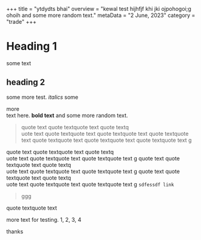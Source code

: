 +++
title = "ytdydts bhai"
overview = "kewal test  hijhfjf khi jki ojpohogoi;g ohoih and some more random text."
metaData = "2 June, 2023"
category = "trade"
+++

# Heading 1

some text

## heading 2
some more test. *italics* some <div class="glow">more</div> text here. **bold text** and some more random text.

>  quote text quote textquote text quote textq<br>uote text
quote textquote text quote textquote text quote textquote text quote textquote text quote textquote text quote textquote text g

quote text quote textquote text quote textq<br>uote text
quote textquote text quote textquote text g
quote text quote textquote text quote textq<br>uote text
quote textquote text quote textquote text g
quote text quote textquote text quote textq<br>uote text
quote textquote text quote textquote text g `sdfessdf link`

> ggg

quote textquote text

more text for testing.
1, 2, 3, 4

thanks
